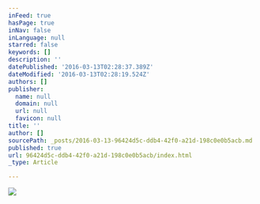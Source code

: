 ```yaml
---
inFeed: true
hasPage: true
inNav: false
inLanguage: null
starred: false
keywords: []
description: ''
datePublished: '2016-03-13T02:28:37.389Z'
dateModified: '2016-03-13T02:28:19.524Z'
authors: []
publisher:
  name: null
  domain: null
  url: null
  favicon: null
title: ''
author: []
sourcePath: _posts/2016-03-13-96424d5c-ddb4-42f0-a21d-198c0e0b5acb.md
published: true
url: 96424d5c-ddb4-42f0-a21d-198c0e0b5acb/index.html
_type: Article

---
```

![](https://the-grid-user-content.s3-us-west-2.amazonaws.com/491d3831-43b4-4604-bfec-79c4c9468e43.jpg)
